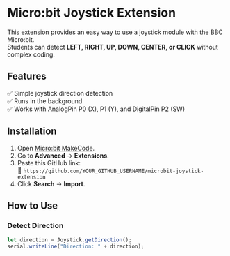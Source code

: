 # Micro:bit Joystick Extension

This extension provides an easy way to use a joystick module with the BBC Micro:bit.  
Students can detect **LEFT, RIGHT, UP, DOWN, CENTER, or CLICK** without complex coding.

## Features
✅ Simple joystick direction detection  
✅ Runs in the background  
✅ Works with AnalogPin P0 (X), P1 (Y), and DigitalPin P2 (SW)

## Installation
1. Open [Micro:bit MakeCode](https://makecode.microbit.org/).
2. Go to **Advanced** → **Extensions**.
3. Paste this GitHub link:  
   📌 `https://github.com/YOUR_GITHUB_USERNAME/microbit-joystick-extension`
4. Click **Search** → **Import**.

## How to Use
### **Detect Direction**
```typescript
let direction = Joystick.getDirection();
serial.writeLine("Direction: " + direction);
